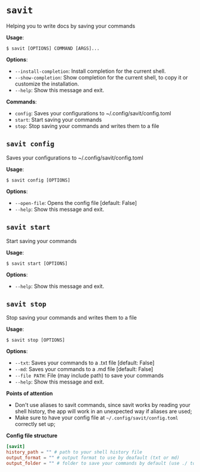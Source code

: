 # `savit`

Helping you to write docs by saving your commands

**Usage**:

```console
$ savit [OPTIONS] COMMAND [ARGS]...
```

**Options**:

* `--install-completion`: Install completion for the current shell.
* `--show-completion`: Show completion for the current shell, to copy it or customize the installation.
* `--help`: Show this message and exit.

**Commands**:

* `config`: Saves your configurations to ~/.config/savit/config.toml
* `start`: Start saving your commands
* `stop`: Stop saving your commands and writes them to a file

## `savit config`

Saves your configurations to ~/.config/savit/config.toml

**Usage**:

```console
$ savit config [OPTIONS]
```

**Options**:

* `--open-file`: Opens the config file  [default: False]
* `--help`: Show this message and exit.

## `savit start`

Start saving your commands

**Usage**:

```console
$ savit start [OPTIONS]
```

**Options**:

* `--help`: Show this message and exit.

## `savit stop`

Stop saving your commands and writes them to a file

**Usage**:

```console
$ savit stop [OPTIONS]
```

**Options**:

* `--txt`: Saves your commands to a .txt file  [default: False]
* `--md`: Saves your commands to a .md file  [default: False]
* `--file PATH`: File (may include path) to save your commands
* `--help`: Show this message and exit.


**Points of attention**
* Don't use aliases to savit commands, since savit works by reading your shell history, the app will work in an unexpected way if aliases are used;
* Make sure to have your config file at `~/.config/savit/config.toml` correctly set up;


**Config file structure**
```toml
[savit]
history_path = "" # path to your shell history file
output_format = "" # output format to use by deafault (txt or md)
output_folder = "" # folder to save your commands by default (use ./ to save commands from the location where savit runs)
```